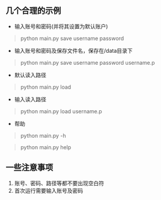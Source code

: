 
## 几个合理的示例 ##


- 输入账号和密码(并将其设置为默认账户) 
> python main.py save username password

- 输入账号和密码及保存文件名，保存在/data目录下
> python main.py save username password username.p

- 默认读入路径
> python main.py load


- 输入读入路径
> python main.py load username.p



- 帮助


> python main.py -h


> python main.py help

## 一些注意事项 ##



1. 账号、密码、路径等都不要出现空白符
2. 首次运行需要输入账号及密码